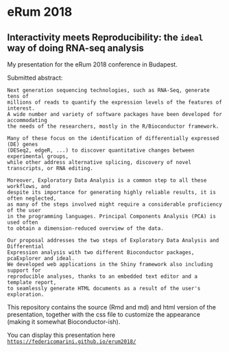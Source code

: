 # eRum 2018

## Interactivity meets Reproducibility: the `ideal` way of doing RNA-seq analysis

 My presentation for the eRum 2018 conference in Budapest.
 
 Submitted abstract:
 
    Next generation sequencing technologies, such as RNA-Seq, generate tens of 
    millions of reads to quantify the expression levels of the features of interest.
    A wide number and variety of software packages have been developed for accommodating
    the needs of the researchers, mostly in the R/Bioconductor framework. 
    
    Many of these focus on the identification of differentially expressed (DE) genes
    (DESeq2, edgeR, ...) to discover quantitative changes between experimental groups,
    while other address alternative splicing, discovery of novel transcripts, or RNA editing.
    
    Moreover, Exploratory Data Analysis is a common step to all these workflows, and 
    despite its importance for generating highly reliable results, it is often neglected,
    as many of the steps involved might require a considerable proficiency of the user 
    in the programming languages. Principal Components Analysis (PCA) is used often 
    to obtain a dimension-reduced overview of the data.
    
    Our proposal addresses the two steps of Exploratory Data Analysis and Differential
    Expression analysis with two different Bioconductor packages, pcaExplorer and ideal.
    We developed web applications in the Shiny framework also including support for 
    reproducible analyses, thanks to an embedded text editor and a template report, 
    to seamlessly generate HTML documents as a result of the user's exploration.
    
This repository contains the source (Rmd and md) and html version of the presentation, together with the css file to customize the appearance (making it somewhat Bioconductor-ish).

You can display this presentation here [`https://federicomarini.github.io/erum2018/`](https://federicomarini.github.io/erum2018/)
